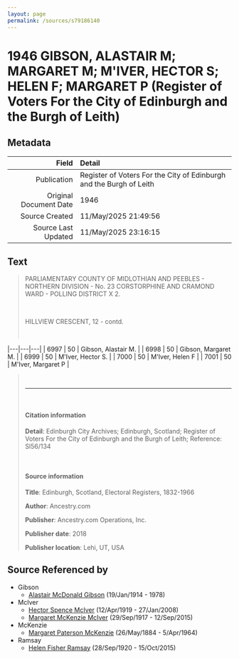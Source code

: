 ```yaml
---
layout: page
permalink: /sources/s79186140
---
```


# 1946 GIBSON, ALASTAIR M; MARGARET M; M'IVER, HECTOR S; HELEN F; MARGARET P (Register of Voters For the City of Edinburgh and the Burgh of Leith)

## Metadata

Field | Detail
---:|:---
Publication | Register of Voters For the City of Edinburgh and the Burgh of Leith
Original Document Date | 1946
Source Created | 11/May/2025 21:49:56
Source Last Updated | 11/May/2025 23:16:15

## Text

> PARLIAMENTARY COUNTY OF MIDLOTHIAN AND PEEBLES - NORTHERN DIVISION - No. 23 CORSTORPHINE AND CRAMOND WARD - POLLING DISTRICT X 2.
>
> <br/>
>
> HILLVIEW CRESCENT, 12 - contd.
>
> <br/>
>

|---|---|---|
| 6997 | 50 | Gibson, Alastair M. |
| 6998 | 50 | Gibson, Margaret M. |
| 6999 | 50 | M'Iver, Hector S. |
| 7000 | 50 | M'Iver, Helen F |
| 7001 | 50 | M'Iver, Margaret P |

> <br/>
>
> ---
>
> <br/>
>
> #### Citation information
>
> **Detail**: Edinburgh City Archives; Edinburgh, Scotland; Register of Voters For the City of Edinburgh and the Burgh of Leith; Reference: Sl56/134
>
> <br/>
>
> #### Source information
>
> **Title**: Edinburgh, Scotland, Electoral Registers, 1832-1966
>
> **Author**: Ancestry.com
>
> **Publisher**: Ancestry.com Operations, Inc.
>
> **Publisher date**: 2018
>
> **Publisher location**: Lehi, UT, USA
>

## Source Referenced by

* Gibson
  * [Alastair McDonald Gibson](../people/@3963708@-alastair-mcdonald-gibson-b1914-1-19-d1978.md) (19/Jan/1914 - 1978)
* McIver
  * [Hector Spence McIver](../people/@34334364@-hector-spence-mciver-b1919-4-12-d2008-1-27.md) (12/Apr/1919 - 27/Jan/2008)
  * [Margaret McKenzie McIver](../people/@24380064@-margaret-mckenzie-mciver-b1917-9-29-d2015-9-12.md) (29/Sep/1917 - 12/Sep/2015)
* McKenzie
  * [Margaret Paterson McKenzie](../people/@88610293@-margaret-paterson-mckenzie-b1884-5-26-d1964-4-5.md) (26/May/1884 - 5/Apr/1964)
* Ramsay
  * [Helen Fisher Ramsay](../people/@34267190@-helen-fisher-ramsay-b1920-9-28-d2015-10-15.md) (28/Sep/1920 - 15/Oct/2015)
